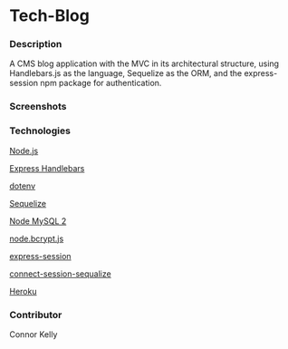 # Tech-Blog

### Description
A CMS blog application with the MVC in its architectural structure, using Handlebars.js as the language, Sequelize as the ORM, and the express-session npm package for authentication.

### Screenshots



### Technologies
<p><a href="https://nodejs.org/">Node.js</a></p>
<p><a href="https://www.npmjs.com/package/express-handlebars">Express Handlebars</a></p>
<p><a href="https://www.npmjs.com/package/dotenv">dotenv</a></p>
<p><a href="https://www.npmjs.com/package/sequelize">Sequelize</a></p>
<p><a href="https://www.npmjs.com/package/mysql2">Node MySQL 2</a></p>
<p><a href="https://www.npmjs.com/package/bcrypt">node.bcrypt.js</a></p>
<p><a href="https://www.npmjs.com/package/express-session">express-session</a></p>
<p><a href="https://www.npmjs.com/package/connect-session-sequelizen">connect-session-sequalize</a></p>
<p><a href="https://www.heroku.com/">Heroku</a></p>

### Contributor
Connor Kelly